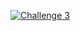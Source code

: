 [![Challenge 3](https://github.com/I-shie/GA6/actions/workflows/challenge3.yml/badge.svg)](https://github.com/I-shie/GA6/actions/workflows/challenge3.yml)
